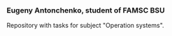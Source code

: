 ### Eugeny Antonchenko, student of FAMSC BSU
Repository with tasks for subject "Operation systems".
